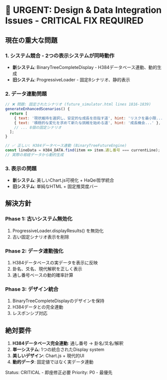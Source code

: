 # 🚨 URGENT: Design & Data Integration Issues - CRITICAL FIX REQUIRED

## 現在の重大な問題

### 1. **システム競合 - 2つの表示システムが同時動作**
- **新システム**: BinaryTreeCompleteDisplay - H384データベース連動、動的生成
- **旧システム**: ProgressiveLoader - 固定8シナリオ、静的表示

### 2. **データ連動問題**
```javascript
// ❌ 問題: 固定されたシナリオ (future_simulator.html lines 1816-1839)
generateEnhancedScenarios() {
  return [
    { text: '現状維持を選択し、安定的な成長を目指す道', hint: 'リスクを最小限...' },
    { text: '積極的な変化を求めて新たな挑戦を始める道', hint: '成長機会...' },
    // ... 8個の固定シナリオ
  ];
}
```

```javascript
// ✅ 正しい: H384データベース連動 (BinaryTreeFutureEngine)
const lineData = H384_DATA.find(item => item.通し番号 === currentLine);
// 実際の易経データから動的生成
```

### 3. **表示の問題**
- **新システム**: 美しいChart.js可視化 + HaQei哲学統合
- **旧システム**: 単純なHTML + 固定推奨度バー

## 解決方針

### Phase 1: 古いシステム無効化
1. ProgressiveLoader.displayResults() を無効化
2. 古い固定シナリオ表示を削除

### Phase 2: データ連動強化
1. H384データベースの実データを表示に反映
2. 卦名、爻名、現代解釈を正しく表示
3. 通し番号ベースの動的確率計算

### Phase 3: デザイン統合
1. BinaryTreeCompleteDisplayのデザインを保持
2. H384データとの完全連動
3. レスポンシブ対応

## 絶対要件
1. **H384データベース完全連動**: 通し番号 → 卦名/爻名/解釈
2. **単一システム**: 1つの統合されたDisplay system
3. **美しいデザイン**: Chart.js + 現代的UI
4. **動的データ**: 固定値ではなく実データ連動

Status: CRITICAL - 即座修正必要
Priority: P0 - 最優先